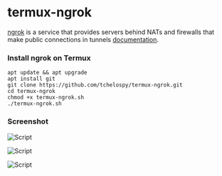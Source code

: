 # termux-ngrok
[ngrok](https://ngrok.com/) is a service that provides servers behind NATs and firewalls that make public connections in tunnels [documentation](https://ngrok.com/docs).

### Install ngrok on Termux
```
apt update && apt upgrade
apt install git
git clone https://github.com/tchelospy/termux-ngrok.git
cd termux-ngrok
chmod +x termux-ngrok.sh
./termux-ngrok.sh
```
### Screenshot

<p align="centre">
<img src="https://i.imgur.com/86lzmIf.png" alt="Script">
</p>

<p align="centre">
<img src="https://i.imgur.com/sRb2y4P.png" alt="Script">
</p>

<p align="centre">
<img src="https://i.imgur.com/m80I9UB.png" alt="Script">
</p>



